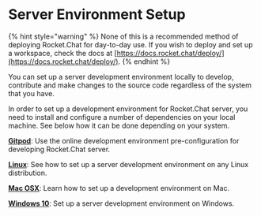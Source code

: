 # Server Environment Setup

{% hint style="warning" %}
None of this is a recommended method of deploying Rocket.Chat for day-to-day use. If you wish to deploy and set up a workspace, check the docs at [https://docs.rocket.chat/deploy/](https://docs.rocket.chat/deploy/).
{% endhint %}

You can set up a server development environment locally to develop, contribute and make changes to the source code regardless of the system that you have.

In order to set up a development environment for Rocket.Chat server, you need to install and configure a number of dependencies on your local machine. See below how it can be done depending on your system.

[**Gitpod**](gitpod.md): Use the online development environment pre-configuration for developing Rocket.Chat server.

[**Linux**](linux.md): See how to set up a server development environment on any Linux distribution.

[**Mac OSX**](mac-osx.md): Learn how to set up a development environment on Mac.

[**Windows 10**](windows-10.md): Set up a server development environment on Windows.
